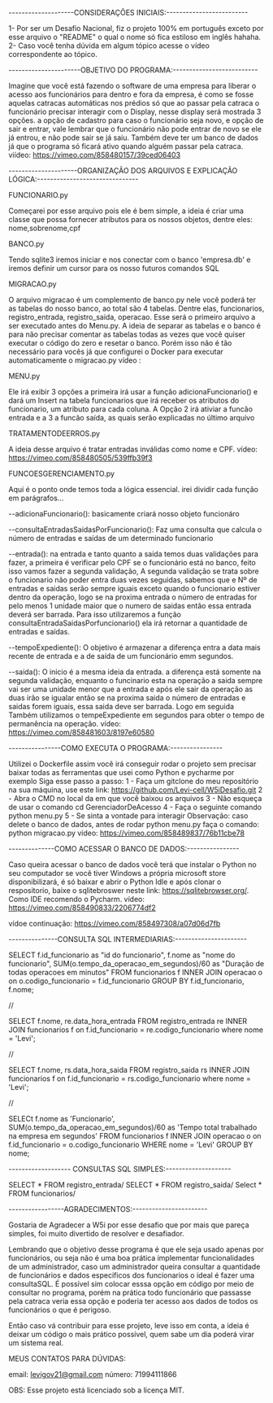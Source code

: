 --------------------CONSIDERAÇÕES INICIAIS:-------------------------

1- Por ser um Desafio Nacional, fiz o projeto 100% em português exceto por esse arquivo o "README" o qual o nome só fica estiloso em inglês hahaha.
2- Caso você tenha dúvida em algum tópico acesse o vídeo correspondente ao tópico.

----------------------OBJETIVO DO PROGRAMA:--------------------------

Imagine que você está fazendo o software de uma empresa para liberar o acesso aos funcionários para dentro e fora da empresa, é como se fosse aquelas catracas automáticas nos prédios só que ao passar pela catraca o funcionário precisar interagir com o Display, nesse display será mostrada 3 opções. a opção de cadastro para caso o funcionário seja novo, e opção de sair e entrar, vale lembrar que o funcionário não pode entrar de novo se ele já entrou, e não pode sair se já saiu. Também deve ter um banco de dados já que o programa só ficará ativo quando alguém passar pela catraca. viídeo: https://vimeo.com/858480157/39ced06403

---------------------ORGANIZAÇÃO DOS ARQUIVOS E EXPLICAÇÃO LÓGICA:-------------------------------


FUNCIONARIO.py

Começarei por esse arquivo pois ele é bem simple, a ideia é criar uma classe que possa fornecer atributos para os nossos objetos, dentre eles: nome,sobrenome,cpf

BANCO.py

Tendo sqlite3 iremos iniciar e nos conectar com o banco 'empresa.db' e iremos definir um cursor para os nosso futuros comandos SQL

MIGRACAO.py

O arquivo migracao é um complemento de banco.py nele você poderá ter as tabelas do nosso banco, ao total são 4 tabelas. Dentre elas, funcionarios, registro_entrada, registro_saida, operacao. Esse será o primeiro arquivo a ser executado antes do Menu.py. A ideia de separar as tabelas e o banco é para não precisar comentar as tabelas todas as vezes que você quiser executar o código do zero e resetar o banco. Porém isso não é tão necessário para vocês já que configurei o Docker para executar automaticamente o migracao.py vídeo : 

MENU.py

Ele irá exibir 3 opções a primeira irá usar a função adicionaFuncionario() e dará um Insert na tabela funcionarios que irá receber os atributos do funcionario, um atributo para cada coluna. A Opção 2 irá ativiar a funcão entrada e a 3 a funcão saída, as quais serão explicadas no último arquivo

TRATAMENTODEERROS.py

A ideia desse arquivo é tratar entradas inválidas como nome e CPF. vídeo: https://vimeo.com/858480505/539ffb39f3

FUNCOESGERENCIAMENTO.py

Aqui é o ponto onde temos toda a lógica essencial. irei dividir cada função em parágrafos...

--adicionaFuncionario(): basicamente criará nosso objeto funcionáro

--consultaEntradasSaidasPorFuncionario(): Faz uma consulta que calcula o número de entradas e saídas de um determinado funcionario

--entrada(): na entrada e tanto quanto a saida temos duas validações para fazer, a primeira é verificar pelo CPF se o funcionário está no banco, feito isso vamos fazer a segunda validação, A segunda validação se trata sobre o funcionario não poder entra duas vezes seguidas, sabemos que e Nº de entradas e saidas serão sempre iguais exceto quando o funcionario estiver dentro da operação, logo se na proxima entrada o número de entradas for pelo menos 1 unidade maior que o numero de saidas então essa entrada deverá ser barrada. Para isso utilizaremos a função consultaEntradaSaidasPorfuncionario() ela irá retornar a quantidade de entradas e saídas.

--tempoExpediente(): O objetivo é armazenar a diferença entra a data mais recente de entrada e a de saída de um funcionário emm segundos.

--saida(): O inicio é a mesma ideia da entrada.  a diferença está somente na segunda validação, enquanto o funcinario esta na operação a saida sempre vai ser uma unidade menor que a entrada e após ele sair da operação as duas irão se igualar então se na proxima saida o número de entradas e saidas forem iguais, essa saida deve ser barrada. Logo em seguida Também utilizamos o tempeExpediente em segundos para obter o tempo de permanência na operação. vídeo: https://vimeo.com/858481603/8197e60580

----------------COMO EXECUTA O PROGRAMA:----------------

Utilizei o Dockerfile assim você irá conseguir rodar o projeto  sem precisar baixar todas as ferramentas que usei como Python e pycharme por exemplo
Siga esse passo a passo:
1 - Faça um gitclone do meu repositório na sua máquina, use este link: https://github.com/Levi-cell/W5iDesafio.git
2 - Abra o CMD no local da em que você baixou os arquivos 
3 - Não esqueça de usar o comando cd GerenciadorDeAcesso 
4 - Faça o seguinte comando python menu.py
5 - Se sinta a vontade para interagir
Observação: caso delete o banco de dados, antes de rodar python menu.py faça o comando: python migracao.py
vídeo: https://vimeo.com/858489837/76b11cbe78

--------------COMO ACESSAR O BANCO DE DADOS:----------------

Caso queira acessar o banco de dados você terá que instalar o Python no seu computador se você tiver Windows a própria microsoft store disponibilizará, é só baixar e abrir o Python Idle e após clonar o respositorio, baixe o sqlitebroswer neste link: https://sqlitebrowser.org/. Como IDE recomendo o Pycharm. 
vídeo: https://vimeo.com/858490833/2206774df2

vídoe continuação: https://vimeo.com/858497308/a07d06d7fb

---------------CONSULTA SQL INTERMEDIARIAS:----------------------

SELECT
    f.id_funcionario as "id do funcionario",
    f.nome as "nome do funcionario",
    SUM(o.tempo_da_operacao_em_segundos)/60 as "Duração de todas operacoes em minutos"
FROM
    funcionarios f
INNER JOIN
    operacao o on o.codigo_funcionario = f.id_funcionario
GROUP BY
    f.id_funcionario, f.nome;

//

SELECT f.nome,
       re.data_hora_entrada
       FROM registro_entrada re
INNER JOIN funcionarios f on f.id_funcionario = re.codigo_funcionario
where nome = 'Levi';

//

SELECT f.nome,
       rs.data_hora_saida
       FROM registro_saida rs
INNER JOIN funcionarios f on f.id_funcionario = rs.codigo_funcionario
where nome = 'Levi';

//

SELECt f.nome as 'Funcionario',
       SUM(o.tempo_da_operacao_em_segundos)/60 as 'Tempo total trabalhado na empresa em segundos'
       FROM funcionarios f 
INNER JOIN operacao o on f.id_funcionario = o.codigo_funcionario
WHERE nome = 'Levi'
 GROUP BY nome;
    

------------------- CONSULTAS SQL SIMPLES:--------------------


SELECT * FROM registro_entrada/
SELECT * FROM registro_saida/
Select * FROM funcionarios/


-----------------AGRADECIMENTOS:-----------------------

Gostaria de Agradecer a W5i por esse desafio que por mais que pareça simples, foi muito divertido de resolver e desafiador.

Lembrando que o objetivo desse programa é que ele seja usado apenas por funcionários, ou seja não é uma boa prática implementar funcionalidades de um administrador, caso um administrador queira consultar a quantidade de funcionários e dados especificos dos funcionarios o ideal é fazer uma consultaSQL. É possível sim colocar esssa opção em código por meio de consultar no programa, porém na prática todo funcionário que passasse pela catraca veria essa opção e poderia ter acesso aos dados de todos os funcionários o que é perigoso.

Então caso vá contribuir para esse projeto, leve isso em conta, a ideia é deixar um código o mais prático possível, quem sabe um dia poderá virar um sistema real.

MEUS CONTATOS PARA DÚVIDAS:

email: levigov21@gmail.com
número: 71994111866

OBS: Esse projeto está licenciado sob a licença MIT.
